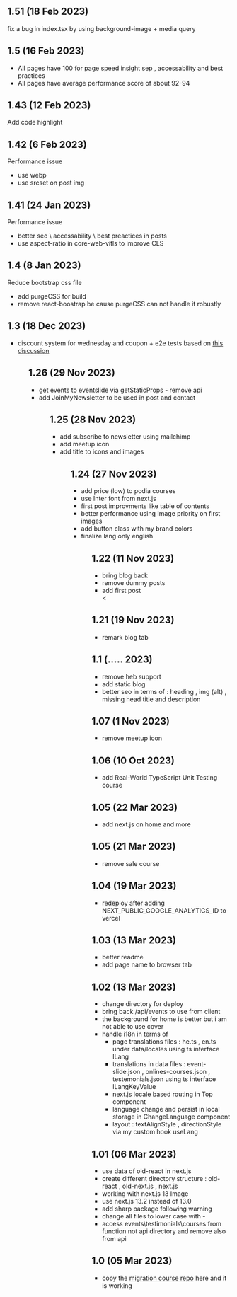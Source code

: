 
<h2>1.51 (18 Feb 2023)</h2> 
fix a bug in index.tsx by using background-image + media query

<h2>1.5 (16 Feb 2023)</h2> 
<ul>
<li>All pages have 100 for page speed insight sep , accessability and best practices</li>
<li>All pages have average performance score of about 92-94</li>
</ul>

<h2>1.43 (12 Feb 2023)</h2> 
Add code highlight

<h2>1.42 (6 Feb 2023)</h2> 
Performance issue
<ul>
<li>use webp</li>
<li>use srcset on post img</li>
</ul>

<h2>1.41 (24 Jan 2023)</h2> 
Performance issue
<ul>
<li>better seo \ accessability \ best preactices in posts</li>
<li>use aspect-ratio in core-web-vitls to improve CLS</li>
</ul>


<h2>1.4 (8 Jan 2023)</h2> 
Reduce bootstrap css file
<ul>
<li>add purgeCSS for build</li>
<li>remove react-boostrap be cause purgeCSS can not handle it robustly</li>
</ul>

<h2>1.3 (18 Dec 2023)</h2> 
<ul> 
<li>discount system for wednesday and coupon + e2e tests based on <a href='https://github.com/NathanKr/nathan-krasney-com-private/discussions/63'>this discussion</a></li> 
<ul> 


<h2>1.26 (29 Nov 2023)</h2> 
<ul> 
<li>get events to eventslide via getStaticProps - remove api</li>
<li>add JoinMyNewsletter to be used in post and contact</li>
<ul> 



<h2>1.25 (28 Nov 2023)</h2> 
<ul> 
<li>add subscribe to newsletter using mailchimp</li>
<li>add meetup icon</li>
<li>add title to icons and images</li>
<ul> 

<h2>1.24 (27 Nov 2023)</h2> 
<ul> 
<li>add price (low) to podia courses</li>
<li>use Inter font from next.js</li>
<li>first post improvments like table of contents</li>
<li>better performance using Image priority on first images</li>
<li>add button class with my brand colors</li>
<li>finalize lang only english</li>
<ul> 


<h2>1.22 (11 Nov 2023)</h2> 
<ul> 
<li>bring blog back</li>
<li>remove dummy posts</li>
<li>add first post</li>
<
</ul> 


<h2>1.21 (19 Nov 2023)</h2> 
<ul> 
<li>remark blog tab</li>
</ul> 


<h2>1.1 (..... 2023)</h2> 
<ul> 
<li>remove heb support</li>
<li>add static blog </li>
<li>better seo in terms of : heading , img (alt) , missing head title and description</li>
</ul>

<h2>1.07 (1 Nov 2023)</h2> 
<ul> 
<li>remove meetup icon</li>
</ul>

<h2>1.06 (10 Oct 2023)</h2> 
<ul> 
<li>add Real-World TypeScript Unit Testing course</li>
</ul>


<h2>1.05 (22 Mar 2023)</h2> 
<ul> 
<li>add next.js on home and more</li>
</ul>


<h2>1.05 (21 Mar 2023)</h2> 
<ul> 
<li>remove sale course</li>
</ul>


<h2>1.04 (19 Mar 2023)</h2> 
<ul> 
<li>redeploy after adding NEXT_PUBLIC_GOOGLE_ANALYTICS_ID to vercel </li>
</ul>

<h2>1.03 (13 Mar 2023)</h2>
<ul> 
<li>better readme</li>
<li>add page name to browser tab</li>
</ul> 

<h2>1.02 (13 Mar 2023)</h2>
<ul> 
<li>change directory for deploy</li>
<li>bring back /api/events to use from client</li>
<li>the background for home is better but i am not able to use cover</li>
<li>handle i18n in terms of
<ul>
<li>page translations files : he.ts , en.ts under data/locales using ts interface ILang</li>
<li>translations in data files : event-slide.json , onlines-courses.json , testemonials.json using ts interface ILangKeyValue </li>
<li>next.js locale based routing in Top component</li>
<li>language change and persist in local storage in ChangeLanguage component</li>
<li>layout : textAlignStyle , directionStyle via my custom hook useLang</li>
</ul>
</li>
</ul>

<h2>1.01 (06 Mar 2023)</h2>
<ul> 
<li>use data of old-react in next.js</li>
<li>create different directory structure : old-react , old-next.js , next.js</li>
<li>working with next.js 13 Image</li>
<li>use next.js 13.2 instead of 13.0</li>
<li>add sharp package following warning</li>
<li>change all files to lower case with -</li>
<li>access events\testimonials\courses from function not api directory and remove also from api</li>
</ul>

<h2>1.0 (05 Mar 2023)</h2>
<ul> 
<li>copy the <a href='https://github.com/NathanKr/pass-2-tei-course-react-to-next-private'>migration course repo</a> here and it is working</li>
</ul> 


